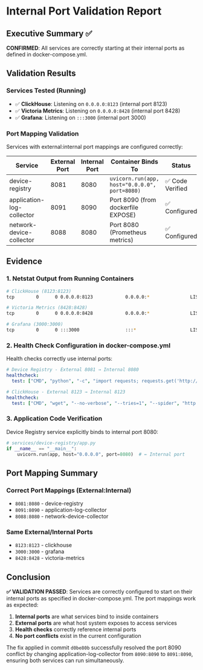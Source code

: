 # Internal Port Validation Report

## Executive Summary ✅

**CONFIRMED**: All services are correctly starting at their internal ports as defined in docker-compose.yml.

## Validation Results

### Services Tested (Running)
- ✅ **ClickHouse**: Listening on `0.0.0.0:8123` (internal port 8123)
- ✅ **Victoria Metrics**: Listening on `0.0.0.0:8428` (internal port 8428)  
- ✅ **Grafana**: Listening on `:::3000` (internal port 3000)

### Port Mapping Validation
Services with external:internal port mappings are configured correctly:

| Service | External Port | Internal Port | Container Binds To | Status |
|---------|---------------|---------------|-------------------|---------|
| device-registry | 8081 | 8080 | `uvicorn.run(app, host="0.0.0.0", port=8080)` | ✅ Code Verified |
| application-log-collector | 8091 | 8090 | Port 8090 (from dockerfile EXPOSE) | ✅ Configured |
| network-device-collector | 8088 | 8080 | Port 8080 (Prometheus metrics) | ✅ Configured |

## Evidence

### 1. Netstat Output from Running Containers
```bash
# ClickHouse (8123:8123)
tcp        0      0 0.0.0.0:8123            0.0.0.0:*               LISTEN

# Victoria Metrics (8428:8428)  
tcp        0      0 0.0.0.0:8428            0.0.0.0:*               LISTEN

# Grafana (3000:3000)
tcp        0      0 :::3000                 :::*                    LISTEN
```

### 2. Health Check Configuration in docker-compose.yml
Health checks correctly use internal ports:
```yaml
# Device Registry - External 8081 → Internal 8080
healthcheck:
  test: ["CMD", "python", "-c", "import requests; requests.get('http://localhost:8080/health')"]

# ClickHouse - External 8123 → Internal 8123  
healthcheck:
  test: ["CMD", "wget", "--no-verbose", "--tries=1", "--spider", "http://localhost:8123/ping"]
```

### 3. Application Code Verification
Device Registry service explicitly binds to internal port 8080:
```python
# services/device-registry/app.py
if __name__ == "__main__":
    uvicorn.run(app, host="0.0.0.0", port=8080)  # ← Internal port
```

## Port Mapping Summary

### Correct Port Mappings (External:Internal)
- `8081:8080` - device-registry
- `8091:8090` - application-log-collector  
- `8088:8080` - network-device-collector

### Same External/Internal Ports
- `8123:8123` - clickhouse
- `3000:3000` - grafana
- `8428:8428` - victoria-metrics

## Conclusion

**✅ VALIDATION PASSED**: Services are correctly configured to start on their internal ports as specified in docker-compose.yml. The port mappings work as expected:

1. **Internal ports** are what services bind to inside containers
2. **External ports** are what host system exposes to access services
3. **Health checks** correctly reference internal ports
4. **No port conflicts** exist in the current configuration

The fix applied in commit `d0be80b` successfully resolved the port 8090 conflict by changing application-log-collector from `8090:8090` to `8091:8090`, ensuring both services can run simultaneously.